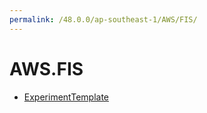 ```yaml
---
permalink: /48.0.0/ap-southeast-1/AWS/FIS/
---
```


# AWS.FIS



* [ExperimentTemplate](ExperimentTemplate.md)